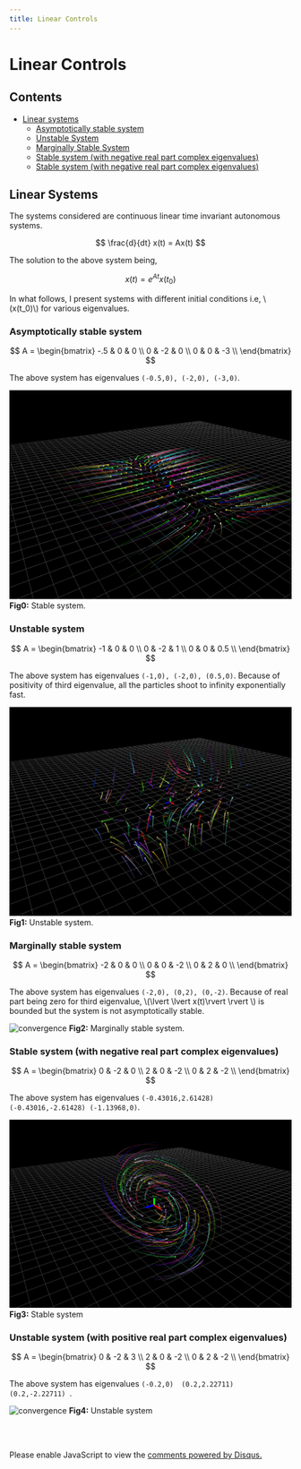 ```yaml
---
title: Linear Controls
---
```


<script src="https://cdnjs.cloudflare.com/ajax/libs/mathjax/2.7.0/MathJax.js?config=TeX-AMS-MML_HTMLorMML" type="text/javascript"></script>

# Linear Controls

## Contents
- [Linear systems](#linear)
  - [Asymptotically stable system](#asymp)
  - [Unstable System](#unstable)
  - [Marginally Stable System](#marginal)
  - [Stable system (with negative real part complex eigenvalues)](#stable_neg)
  - [Stable system (with negative real part complex eigenvalues)](#unstable_pos)

<a name='linear'></a>
## Linear Systems
The systems considered are continuous linear time invariant autonomous systems.

$$
\frac{d}{dt} x(t) = Ax(t)
$$

The solution to the above system being,

$$
x(t) = e^{At}x(t_0)
$$

In what follows, I present systems with different initial conditions i.e, \\(x(t_0)\\) for various eigenvalues.

<a name='asymp'></a>
### Asymptotically stable system
$$
A = 
\begin{bmatrix}
  -.5 & 0 & 0 \\ 
   0 & -2 & 0 \\ 
   0 & 0 & -3 \\ 
\end{bmatrix}
$$

The above system has eigenvalues `(-0.5,0), (-2,0), (-3,0)`.

![unstable](imgs/stable.gif)
**Fig0:** Stable system.

<a name='unstable'></a>
### Unstable system
$$
A = 
\begin{bmatrix}
  -1 & 0 & 0 \\ 
   0 & -2 & 1 \\ 
   0 & 0 & 0.5 \\ 
\end{bmatrix}
$$

The above system has eigenvalues `(-1,0), (-2,0), (0.5,0)`. Because of positivity of third eigenvalue, all the particles shoot to infinity exponentially fast.

![unstable](imgs/unstable.gif)
**Fig1:** Unstable system.

<a name='marginal'></a>
### Marginally stable system
$$
A = 
\begin{bmatrix}
  -2 & 0 & 0 \\ 
   0 & 0 & -2 \\ 
   0 & 2 & 0 \\ 
\end{bmatrix}
$$

The above system has eigenvalues `(-2,0), (0,2), (0,-2)`. Because of real part being zero for third eigenvalue, \\(\lvert \lvert x(t)\rvert \rvert \\) is bounded but the system is not asymptotically stable.

![convergence](imgs/marginally_stable.gif)
**Fig2:** Marginally stable system.

<a name='stable_neg'></a>
### Stable system (with negative real part complex eigenvalues)
$$
A = 
\begin{bmatrix}
  0 & -2 & 0 \\ 
   2 & 0 & -2 \\ 
   0 & 2 & -2 \\ 
\end{bmatrix}
$$

The above system has eigenvalues `(-0.43016,2.61428) (-0.43016,-2.61428) (-1.13968,0)`. 

![convergence](imgs/stable_neg.gif)
**Fig3:** Stable system

<a name='unstable_pos'></a>
### Unstable system (with positive real part complex eigenvalues)
$$
A = 
\begin{bmatrix}
  0 & -2 & 3 \\ 
   2 & 0 & -2 \\ 
   0 & 2 & -2 \\ 
\end{bmatrix}
$$

The above system has eigenvalues `(-0.2,0)  (0.2,2.22711) (0.2,-2.22711) `.

![convergence](imgs/unstable_pos2.gif)
**Fig4:** Unstable system

<br><br>
<div id="disqus_thread"></div>
<script>
(function() {
var d = document, s = d.createElement('script');
s.src = 'https://kvmanohar22-github-io.disqus.com/embed.js';
s.setAttribute('data-timestamp', +new Date());
(d.head || d.body).appendChild(s);
})();
</script>
<noscript>Please enable JavaScript to view the <a href="https://disqus.com/?ref_noscript">comments powered by Disqus.</a></noscript>
